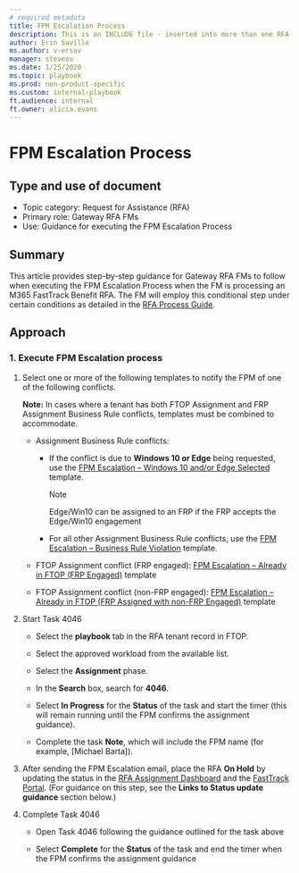 ```yaml
---  
# required metadata  
title: FPM Escalation Process 
description: This is an INCLUDE file - inserted into more than one RFA Process Guide flow
author: Erin Saville 
ms.author: v-ersav
manager: steveso
ms.date: 1/25/2020  
ms.topic: playbook  
ms.prod: non-product-specific  
ms.custom: internal-playbook  
ft.audience: internal  
ft.owner: alicia.evans
---
```

# FPM Escalation Process

## Type and use of document

- Topic category: Request for Assistance (RFA)
- Primary role: Gateway RFA FMs
- Use: Guidance for executing the FPM Escalation Process

## Summary

This article provides step-by-step guidance for Gateway RFA FMs to follow when executing the FPM Escalation Process when the FM is processing an M365 FastTrack Benefit RFA. The FM will employ this conditional step under certain conditions as detailed in the [RFA Process Guide](../rfa-process-guide.md).

## Approach

### 1. Execute FPM Escalation process

1. Select one or more of the following templates to notify the FPM of one of the following conflicts.

    **Note:** In cases where a tenant has both FTOP Assignment and FRP Assignment Business Rule conflicts, templates must be combined to accommodate.

    - Assignment Business Rule conflicts:

        - If the conflict is due to **Windows 10 or Edge** being requested, use the [FPM Escalation – Windows 10 and/or Edge Selected](https://microsoft.sharepoint.com/teams/FastTrackAssignmentTeamLeads/Shared%20Documents/AiR%20Leads/Gateway%20RFA%20Team%20GitHub%20files/rfa-fpm-escalation-windows-10-and-or-edge-selected.msg) template.

            > [!Note]
            > Edge/Win10 can be assigned to an FRP if the FRP accepts the Edge/Win10 engagement

        - For all other Assignment Business Rule conflicts, use the [FPM Escalation – Business Rule Violation](https://microsoft.sharepoint.com/teams/FastTrackAssignmentTeamLeads/Shared%20Documents/AiR%20Leads/Gateway%20RFA%20Team%20GitHub%20files/fpm-escalation-business-rule-violation.msg) template.

    - FTOP Assignment conflict (FRP engaged): [FPM Escalation – Already in FTOP (FRP Engaged)](https://microsoft.sharepoint.com/teams/FastTrackAssignmentTeamLeads/Shared%20Documents/AiR%20Leads/Gateway%20RFA%20Team%20GitHub%20files/fpm-escalation-already-in-ftop-frp-engaged.msg) template

    - FTOP Assignment conflict (non-FRP engaged): [FPM Escalation – Already in FTOP (FRP Assigned with non-FRP Engaged)](https://microsoft.sharepoint.com/teams/FastTrackAssignmentTeamLeads/Shared%20Documents/AiR%20Leads/Gateway%20RFA%20Team%20GitHub%20files/fpm-escalation-already-in-ftop-frp-assigned-with-non-frp-engaged.msg) template

1. Start Task 4046

    - Select the **playbook** tab in the RFA tenant record in FTOP.

    - Select the approved workload from the available list.

    - Select the **Assignment** phase.

    - In the **Search** box, search for **4046**.

    - Select **In Progress** for the **Status** of the task and start the timer (this will remain running until the FPM confirms the assignment guidance).

    - Complete the task **Note**, which will include the FPM name (for example, [Michael Barta]).

1. After sending the FPM Escalation email, place the RFA **On Hold** by updating the status in the [RFA Assignment Dashboard](https://ftop.microsoft.com/rfa/dashboard/#/) and the [FastTrack Portal](https://fasttrack.microsoft.com/). (For guidance on this step, see the **Links to Status update guidance** section below.)

1. Complete Task 4046

    - Open Task 4046 following the guidance outlined for the task above

    - Select **Complete** for the **Status** of the task and end the timer when the FPM confirms the assignment guidance
